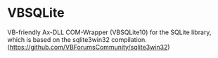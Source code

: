 # VBSQLite
VB-friendly Ax-DLL COM-Wrapper (VBSQLite10) for the SQLite library, which is based on the sqlite3win32 compilation. (https://github.com/VBForumsCommunity/sqlite3win32)
